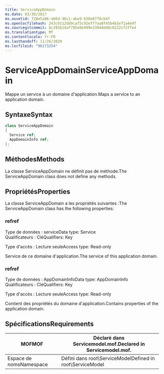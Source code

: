 ```yaml
---
title: ServiceAppDomain
ms.date: 03/30/2017
ms.assetid: f28e5186-a66d-46c1-abe9-b50e07f8cb4f
ms.openlocfilehash: 243c9112dd9caf5c92ef77aa0f45b4b1e71a4e9f
ms.sourcegitcommit: bc293b14af795e0e999e3304dd40c0222cf2ffe4
ms.translationtype: MT
ms.contentlocale: fr-FR
ms.lasthandoff: 11/26/2020
ms.locfileid: "96273254"
---
```

# <a name="serviceappdomain"></a><span data-ttu-id="fc2eb-102">ServiceAppDomain</span><span class="sxs-lookup"><span data-stu-id="fc2eb-102">ServiceAppDomain</span></span>

<span data-ttu-id="fc2eb-103">Mappe un service à un domaine d'application.</span><span class="sxs-lookup"><span data-stu-id="fc2eb-103">Maps a service to an application domain.</span></span>  
  
## <a name="syntax"></a><span data-ttu-id="fc2eb-104">Syntaxe</span><span class="sxs-lookup"><span data-stu-id="fc2eb-104">Syntax</span></span>  
  
```csharp
class ServiceAppDomain  
{  
  Service ref;  
  AppDomainInfo ref;  
};  
```  
  
## <a name="methods"></a><span data-ttu-id="fc2eb-105">Méthodes</span><span class="sxs-lookup"><span data-stu-id="fc2eb-105">Methods</span></span>  

 <span data-ttu-id="fc2eb-106">La classe ServiceAppDomain ne définit pas de méthode.</span><span class="sxs-lookup"><span data-stu-id="fc2eb-106">The ServiceAppDomain class does not define any methods.</span></span>  
  
## <a name="properties"></a><span data-ttu-id="fc2eb-107">Propriétés</span><span class="sxs-lookup"><span data-stu-id="fc2eb-107">Properties</span></span>  

 <span data-ttu-id="fc2eb-108">La classe ServiceAppDomain a les propriétés suivantes :</span><span class="sxs-lookup"><span data-stu-id="fc2eb-108">The ServiceAppDomain class has the following properties:</span></span>  
  
### <a name="ref"></a><span data-ttu-id="fc2eb-109">ref</span><span class="sxs-lookup"><span data-stu-id="fc2eb-109">ref</span></span>  

 <span data-ttu-id="fc2eb-110">Type de données : service</span><span class="sxs-lookup"><span data-stu-id="fc2eb-110">Data type: Service</span></span>  
<span data-ttu-id="fc2eb-111">Qualificateurs : Clé</span><span class="sxs-lookup"><span data-stu-id="fc2eb-111">Qualifiers: Key</span></span>  
  
 <span data-ttu-id="fc2eb-112">Type d'accès : Lecture seule</span><span class="sxs-lookup"><span data-stu-id="fc2eb-112">Access type: Read-only</span></span>  
  
 <span data-ttu-id="fc2eb-113">Service de ce domaine d'application.</span><span class="sxs-lookup"><span data-stu-id="fc2eb-113">The service of this application domain.</span></span>  
  
### <a name="ref"></a><span data-ttu-id="fc2eb-114">ref</span><span class="sxs-lookup"><span data-stu-id="fc2eb-114">ref</span></span>  

 <span data-ttu-id="fc2eb-115">Type de données : AppDomainInfo</span><span class="sxs-lookup"><span data-stu-id="fc2eb-115">Data type: AppDomainInfo</span></span>  
<span data-ttu-id="fc2eb-116">Qualificateurs : Clé</span><span class="sxs-lookup"><span data-stu-id="fc2eb-116">Qualifiers: Key</span></span>  
  
 <span data-ttu-id="fc2eb-117">Type d'accès : Lecture seule</span><span class="sxs-lookup"><span data-stu-id="fc2eb-117">Access type: Read-only</span></span>  
  
 <span data-ttu-id="fc2eb-118">Contient des propriétés du domaine d'application.</span><span class="sxs-lookup"><span data-stu-id="fc2eb-118">Contains properties of the application domain.</span></span>  
  
## <a name="requirements"></a><span data-ttu-id="fc2eb-119">Spécifications</span><span class="sxs-lookup"><span data-stu-id="fc2eb-119">Requirements</span></span>  
  
|<span data-ttu-id="fc2eb-120">MOF</span><span class="sxs-lookup"><span data-stu-id="fc2eb-120">MOF</span></span>|<span data-ttu-id="fc2eb-121">Déclaré dans Servicemodel.mof.</span><span class="sxs-lookup"><span data-stu-id="fc2eb-121">Declared in Servicemodel.mof.</span></span>|  
|---------|-----------------------------------|  
|<span data-ttu-id="fc2eb-122">Espace de noms</span><span class="sxs-lookup"><span data-stu-id="fc2eb-122">Namespace</span></span>|<span data-ttu-id="fc2eb-123">Défini dans root\ServiceModel</span><span class="sxs-lookup"><span data-stu-id="fc2eb-123">Defined in root\ServiceModel</span></span>|
